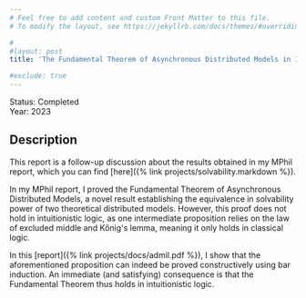 ```yaml
---
# Feel free to add content and custom Front Matter to this file.
# To modify the layout, see https://jekyllrb.com/docs/themes/#overriding-theme-defaults

#
#layout: post
title: 'The Fundamental Theorem of Asynchronous Distributed Models in Intuitionistic Logic'

#exclude: true
---
```

Status: Completed  
Year: 2023

## Description
This report is a follow-up discussion about the results obtained in my MPhil report, which you can find [here]({% link  projects/solvability.markdown %}).

In my MPhil report, I proved the Fundamental Theorem of Asynchronous Distributed Models, a novel result establishing the equivalence in solvability power of two theoretical distributed models. However, this  proof does not hold in intuitionistic logic, as one intermediate proposition relies on the law of excluded middle and Kőnig's lemma, meaning it only holds in classical logic.

In this [report]({% link  projects/docs/admil.pdf %}), I show that the aforementioned proposition can indeed be proved constructively using bar induction. An immediate (and satisfying) consequence is that the Fundamental Theorem thus holds in intuitionistic logic.
